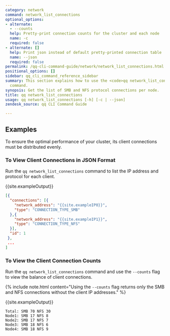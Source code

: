 ```yaml
---
category: network
command: network_list_connections
optional_options:
- alternate:
  - --counts
  help: Pretty-print connection counts for the cluster and each node
  name: -c
  required: false
- alternate: []
  help: Print json instead of default pretty-printed connection table
  name: --json
  required: false
permalink: /qq-cli-command-guide/network/network_list_connections.html
positional_options: []
sidebar: qq_cli_command_reference_sidebar
summary: This section explains how to use the <code>qq network_list_connections</code>
  command.
synopsis: Get the list of SMB and NFS protocol connections per node.
title: qq network_list_connections
usage: qq network_list_connections [-h] [-c | --json]
zendesk_source: qq CLI Command Guide

---
```


## Examples
To ensure the optimal performance of your cluster, its client connections must be distributed evenly.

### To View Client Connections in JSON Format
Run the `qq network_list_connections` command to list the IP address and protocol for each client.

{{site.exampleOutput}}

```json
[{
  "connections": [{
    "network_address": "{{site.exampleIP0}}",
    "type": "CONNECTION_TYPE_SMB"
  },{
    "network_address": "{{site.exampleIP1}}",
    "type": "CONNECTION_TYPE_NFS"
  }],
  "id": 1
 },
 ...
]
```

### To View the Client Connection Counts
Run the `qq network_list_connections` command and use the `--counts` flag to view the balance of client connections.

{% include note.html content="Using the `--counts` flag returns only the SMB and NFS connections without the client IP addresses." %}

{{site.exampleOutput}}

```
Total: SMB 70 NFS 30
Node1: SMB 17 NFS 8
Node2: SMB 17 NFS 7
Node3: SMB 18 NFS 6
Node4: SMB 18 NFS 9
```
